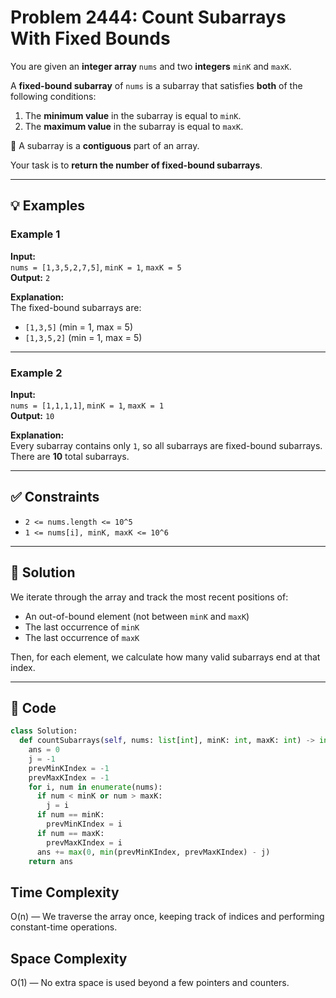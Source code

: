 # Problem 2444: Count Subarrays With Fixed Bounds

You are given an **integer array** `nums` and two **integers** `minK` and `maxK`.

A **fixed-bound subarray** of `nums` is a subarray that satisfies **both** of the following conditions:

1. The **minimum value** in the subarray is equal to `minK`.
2. The **maximum value** in the subarray is equal to `maxK`.

🔁 A subarray is a **contiguous** part of an array.

Your task is to **return the number of fixed-bound subarrays**.

---

## 💡 Examples

### Example 1
**Input:**  
`nums = [1,3,5,2,7,5]`, `minK = 1`, `maxK = 5`  
**Output:** `2`  

**Explanation:**  
The fixed-bound subarrays are:  
- `[1,3,5]` (min = 1, max = 5)  
- `[1,3,5,2]` (min = 1, max = 5)  

---

### Example 2
**Input:**  
`nums = [1,1,1,1]`, `minK = 1`, `maxK = 1`  
**Output:** `10`  

**Explanation:**  
Every subarray contains only `1`, so all subarrays are fixed-bound subarrays.  
There are **10** total subarrays.

---

## ✅ Constraints

- `2 <= nums.length <= 10^5`  
- `1 <= nums[i], minK, maxK <= 10^6`

---

## 🚀 Solution

We iterate through the array and track the most recent positions of:
- An out-of-bound element (not between `minK` and `maxK`)
- The last occurrence of `minK`
- The last occurrence of `maxK`

Then, for each element, we calculate how many valid subarrays end at that index.

---

## 🧠 Code

```python
class Solution:
  def countSubarrays(self, nums: list[int], minK: int, maxK: int) -> int:
    ans = 0
    j = -1
    prevMinKIndex = -1
    prevMaxKIndex = -1
    for i, num in enumerate(nums):
      if num < minK or num > maxK:
        j = i
      if num == minK:
        prevMinKIndex = i
      if num == maxK:
        prevMaxKIndex = i
      ans += max(0, min(prevMinKIndex, prevMaxKIndex) - j)
    return ans     
```
<h2>Time Complexity</h2>

O(n) — We traverse the array once, keeping track of indices and performing constant-time operations.
<h2>Space Complexity</h2>

O(1) — No extra space is used beyond a few pointers and counters.

